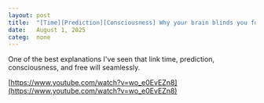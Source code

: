 ```yaml
---
layout: post
title:  "[Time][Prediction][Consciousness] Why your brain blinds you for 2 hours every day"
date:   August 1, 2025
categ:  none
---
```




One of the best explanations I've seen that link time, prediction, consciousness, and free will seamlessly.  



[https://www.youtube.com/watch?v=wo_e0EvEZn8](https://www.youtube.com/watch?v=wo_e0EvEZn8)



 

